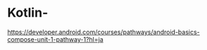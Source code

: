# Kotlin-
https://developer.android.com/courses/pathways/android-basics-compose-unit-1-pathway-1?hl=ja
